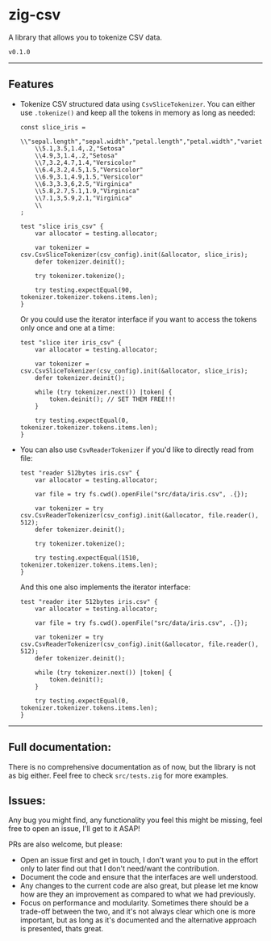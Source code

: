 # zig-csv

A library that allows you to tokenize CSV data.

`v0.1.0`

---

## Features
- Tokenize CSV structured data using `CsvSliceTokenizer`. You can either use `.tokenize()` and keep all the tokens in memory as long as needed:
    ```zig
    const slice_iris =
        \\"sepal.length","sepal.width","petal.length","petal.width","variety"
        \\5.1,3.5,1.4,.2,"Setosa"
        \\4.9,3,1.4,.2,"Setosa"
        \\7,3.2,4.7,1.4,"Versicolor"
        \\6.4,3.2,4.5,1.5,"Versicolor"
        \\6.9,3.1,4.9,1.5,"Versicolor"
        \\6.3,3.3,6,2.5,"Virginica"
        \\5.8,2.7,5.1,1.9,"Virginica"
        \\7.1,3,5.9,2.1,"Virginica"
        \\
    ;

    test "slice iris_csv" {
        var allocator = testing.allocator;

        var tokenizer = csv.CsvSliceTokenizer(csv_config).init(&allocator, slice_iris);
        defer tokenizer.deinit();

        try tokenizer.tokenize();

        try testing.expectEqual(90, tokenizer.tokenizer.tokens.items.len);
    }
    ```

    Or you could use the iterator interface if you want to access the tokens only once and one at a time:

    ```zig
    test "slice iter iris_csv" {
        var allocator = testing.allocator;

        var tokenizer = csv.CsvSliceTokenizer(csv_config).init(&allocator, slice_iris);
        defer tokenizer.deinit();

        while (try tokenizer.next()) |token| {
            token.deinit(); // SET THEM FREE!!!
        }

        try testing.expectEqual(0, tokenizer.tokenizer.tokens.items.len);
    }
    ```

- You can also use `CsvReaderTokenizer` if you'd like to directly read from file:

    ```zig
    test "reader 512bytes iris.csv" {
        var allocator = testing.allocator;

        var file = try fs.cwd().openFile("src/data/iris.csv", .{});

        var tokenizer = try csv.CsvReaderTokenizer(csv_config).init(&allocator, file.reader(), 512);
        defer tokenizer.deinit();

        try tokenizer.tokenize();

        try testing.expectEqual(1510, tokenizer.tokenizer.tokens.items.len);
    }
    ```

    And this one also implements the iterator interface:

    ```zig
    test "reader iter 512bytes iris.csv" {
        var allocator = testing.allocator;

        var file = try fs.cwd().openFile("src/data/iris.csv", .{});

        var tokenizer = try csv.CsvReaderTokenizer(csv_config).init(&allocator, file.reader(), 512);
        defer tokenizer.deinit();

        while (try tokenizer.next()) |token| {
            token.deinit();
        }

        try testing.expectEqual(0, tokenizer.tokenizer.tokens.items.len);
    }
    ```

---

## Full documentation:

There is no comprehensive documentation as of now, but the library is not as big either. Feel free to check `src/tests.zig` for more examples.

## Issues:

Any bug you might find, any functionality you feel this might be missing, feel free to open an issue, I'll get to it ASAP!

PRs are also welcome, but please:
- Open an issue first and get in touch, I don't want you to put in the effort only to later find out that I don't need/want the contribution.
- Document the code and ensure that the interfaces are well understood.
- Any changes to the current code are also great, but please let me know how are they an improvement as compared to what we had previously.
- Focus on performance and modularity. Sometimes there should be a trade-off between the two, and it's not always clear which one is more important, but as long as it's documented and the alternative approach is presented, thats great.